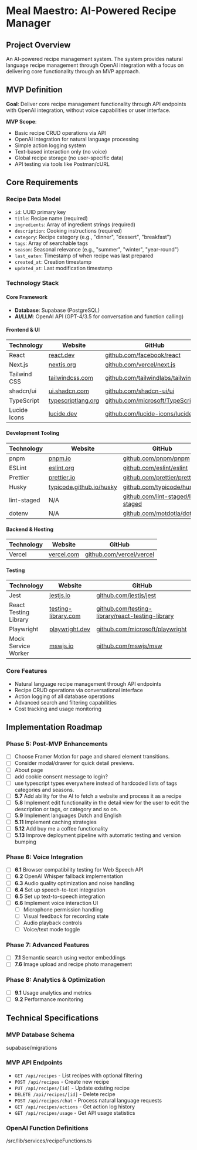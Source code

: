 # Meal Maestro: AI-Powered Recipe Manager

## Project Overview

An AI-powered recipe management system. The system provides natural language recipe management through OpenAI integration with a focus on delivering core functionality through an MVP approach.

## MVP Definition

**Goal**: Deliver core recipe management functionality through API endpoints with OpenAI integration, without voice capabilities or user interface.

**MVP Scope**:

- Basic recipe CRUD operations via API
- OpenAI integration for natural language processing
- Simple action logging system
- Text-based interaction only (no voice)
- Global recipe storage (no user-specific data)
- API testing via tools like Postman/cURL

## Core Requirements

### Recipe Data Model

- `id`: UUID primary key
- `title`: Recipe name (required)
- `ingredients`: Array of ingredient strings (required)
- `description`: Cooking instructions (required)
- `category`: Recipe category (e.g., "dinner", "dessert", "breakfast")
- `tags`: Array of searchable tags
- `season`: Seasonal relevance (e.g., "summer", "winter", "year-round")
- `last_eaten`: Timestamp of when recipe was last prepared
- `created_at`: Creation timestamp
- `updated_at`: Last modification timestamp

### Technology Stack

#### Core Framework

- **Database**: Supabase (PostgreSQL)
- **AI/LLM**: OpenAI API (GPT-4/3.5 for conversation and function calling)

#### Frontend & UI

| Technology   | Website                                          | GitHub                                                                             |
| ------------ | ------------------------------------------------ | ---------------------------------------------------------------------------------- |
| React        | [react.dev](https://react.dev)                   | [github.com/facebook/react](https://github.com/facebook/react)                     |
| Next.js      | [nextjs.org](https://nextjs.org)                 | [github.com/vercel/next.js](https://github.com/vercel/next.js)                     |
| Tailwind CSS | [tailwindcss.com](https://tailwindcss.com)       | [github.com/tailwindlabs/tailwindcss](https://github.com/tailwindlabs/tailwindcss) |
| shadcn/ui    | [ui.shadcn.com](https://ui.shadcn.com)           | [github.com/shadcn-ui/ui](https://github.com/shadcn-ui/ui)                         |
| TypeScript   | [typescriptlang.org](https://typescriptlang.org) | [github.com/microsoft/TypeScript](https://github.com/microsoft/TypeScript)         |
| Lucide Icons | [lucide.dev](https://lucide.dev)                 | [github.com/lucide-icons/lucide](https://github.com/lucide-icons/lucide)           |

#### Development Tooling

| Technology  | Website                                                      | GitHub                                                                           |
| ----------- | ------------------------------------------------------------ | -------------------------------------------------------------------------------- |
| pnpm        | [pnpm.io](https://pnpm.io)                                   | [github.com/pnpm/pnpm](https://github.com/pnpm/pnpm)                             |
| ESLint      | [eslint.org](https://eslint.org)                             | [github.com/eslint/eslint](https://github.com/eslint/eslint)                     |
| Prettier    | [prettier.io](https://prettier.io)                           | [github.com/prettier/prettier](https://github.com/prettier/prettier)             |
| Husky       | [typicode.github.io/husky](https://typicode.github.io/husky) | [github.com/typicode/husky](https://github.com/typicode/husky)                   |
| lint-staged | N/A                                                          | [github.com/lint-staged/lint-staged](https://github.com/lint-staged/lint-staged) |
| dotenv      | N/A                                                          | [github.com/motdotla/dotenv](https://github.com/motdotla/dotenv)                 |

#### Backend & Hosting

| Technology | Website                          | GitHub                                                       |
| ---------- | -------------------------------- | ------------------------------------------------------------ |
| Vercel     | [vercel.com](https://vercel.com) | [github.com/vercel/vercel](https://github.com/vercel/vercel) |

#### Testing

| Technology            | Website                                            | GitHub                                                                                                       |
| --------------------- | -------------------------------------------------- | ------------------------------------------------------------------------------------------------------------ |
| Jest                  | [jestjs.io](https://jestjs.io)                     | [github.com/jestjs/jest](https://github.com/jestjs/jest)                                                     |
| React Testing Library | [testing-library.com](https://testing-library.com) | [github.com/testing-library/react-testing-library](https://github.com/testing-library/react-testing-library) |
| Playwright            | [playwright.dev](https://playwright.dev)           | [github.com/microsoft/playwright](https://github.com/microsoft/playwright)                                   |
| Mock Service Worker   | [mswjs.io](https://mswjs.io)                       | [github.com/mswjs/msw](https://github.com/mswjs/msw)                                                         |

### Core Features

- Natural language recipe management through API endpoints
- Recipe CRUD operations via conversational interface
- Action logging of all database operations
- Advanced search and filtering capabilities
- Cost tracking and usage monitoring

## Implementation Roadmap

### Phase 5: Post-MVP Enhancements

- [ ] Choose Framer Motion for page and shared element transitions.
- [ ] Consider modal/drawer for quick detail previews.
- [ ] About page
- [ ] add cookie consent message to login?
- [ ] use typescript types everywhere instead of hardcoded lists of tags categories and seasons.
- [ ] **5.7** Add ability for the AI to fetch a website and process it as a recipe
- [ ] **5.8** Implement edit functionality in the detail view for the user to edit the description or tags, or category and so on.
- [ ] **5.9** Implement languages Dutch and English
- [ ] **5.11** Implement caching strategies
- [ ] **5.12** Add buy me a coffee functionality
- [ ] **5.13** Improve deployment pipeline with automatic testing and version bumping

### Phase 6: Voice Integration

- [ ] **6.1** Browser compatibility testing for Web Speech API
- [ ] **6.2** OpenAI Whisper fallback implementation
- [ ] **6.3** Audio quality optimization and noise handling
- [ ] **6.4** Set up speech-to-text integration
- [ ] **6.5** Set up text-to-speech integration
- [ ] **6.6** Implement voice interaction UI
  - [ ] Microphone permission handling
  - [ ] Visual feedback for recording state
  - [ ] Audio playback controls
  - [ ] Voice/text mode toggle

### Phase 7: Advanced Features

- [ ] **7.1** Semantic search using vector embeddings
- [ ] **7.6** Image upload and recipe photo management

### Phase 8: Analytics & Optimization

- [ ] **9.1** Usage analytics and metrics
- [ ] **9.2** Performance monitoring

## Technical Specifications

### MVP Database Schema

supabase/migrations

### MVP API Endpoints

- `GET /api/recipes` - List recipes with optional filtering
- `POST /api/recipes` - Create new recipe
- `PUT /api/recipes/[id]` - Update existing recipe
- `DELETE /api/recipes/[id]` - Delete recipe
- `POST /api/recipes/chat` - Process natural language requests
- `GET /api/recipes/actions` - Get action log history
- `GET /api/recipes/usage` - Get API usage statistics

### OpenAI Function Definitions

/src/lib/services/recipeFunctions.ts

```

```
